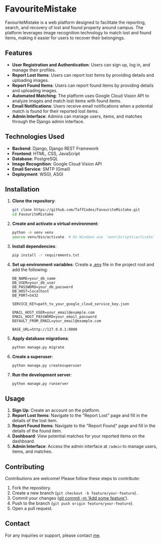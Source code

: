# FavouriteMistake

FavouriteMistake is a web platform designed to facilitate the reporting, search, and recovery of lost and found property around campus. The platform leverages image recognition technology to match lost and found items, making it easier for users to recover their belongings.

## Features

- **User Registration and Authentication**: Users can sign up, log in, and manage their profiles.
- **Report Lost Items**: Users can report lost items by providing details and uploading images.
- **Report Found Items**: Users can report found items by providing details and uploading images.
- **Automated Matching**: The platform uses Google Cloud Vision API to analyze images and match lost items with found items.
- **Email Notifications**: Users receive email notifications when a potential match is found for their reported lost items.
- **Admin Interface**: Admins can manage users, items, and matches through the Django admin interface.

## Technologies Used

- **Backend**: Django, Django REST Framework
- **Frontend**: HTML, CSS, JavaScript
- **Database**: PostgreSQL
- **Image Recognition**: Google Cloud Vision API
- **Email Service**: SMTP (Gmail)
- **Deployment**: WSGI, ASGI

## Installation

1. **Clone the repository**:
    ```sh
    git clone https://github.com/TaffCodes/FavouriteMistake.git
    cd FavouriteMistake
    ```

2. **Create and activate a virtual environment**:
    ```sh
    python -m venv venv
    source venv/bin/activate  # On Windows use `venv\Scripts\activate`
    ```

3. **Install dependencies**:
    ```sh
    pip install -r requirements.txt
    ```

4. **Set up environment variables**:
    Create a [.env](http://_vscodecontentref_/0) file in the project root and add the following:
    ```env
    DB_NAME=your_db_name
    DB_USER=your_db_user
    DB_PASSWORD=your_db_password
    DB_HOST=localhost
    DB_PORT=5432

    SERVICE_KEY=path_to_your_google_cloud_service_key.json

    EMAIL_HOST_USER=your_email@example.com
    EMAIL_HOST_PASSWORD=your_email_password
    DEFAULT_FROM_EMAIL=your_email@example.com

    BASE_URL=http://127.0.0.1:8000
    ```

5. **Apply database migrations**:
    ```sh
    python manage.py migrate
    ```

6. **Create a superuser**:
    ```sh
    python manage.py createsuperuser
    ```

7. **Run the development server**:
    ```sh
    python manage.py runserver
    ```

## Usage

1. **Sign Up**: Create an account on the platform.
2. **Report Lost Items**: Navigate to the "Report Lost" page and fill in the details of the lost item.
3. **Report Found Items**: Navigate to the "Report Found" page and fill in the details of the found item.
4. **Dashboard**: View potential matches for your reported items on the dashboard.
5. **Admin Interface**: Access the admin interface at `/admin` to manage users, items, and matches.

## Contributing

Contributions are welcome! Please follow these steps to contribute:

1. Fork the repository.
2. Create a new branch (`git checkout -b feature/your-feature`).
3. Commit your changes ([git commit -m 'Add some feature'](http://_vscodecontentref_/1)).
4. Push to the branch (`git push origin feature/your-feature`).
5. Open a pull request.



## Contact

For any inquiries or support, please contact [me](mailto:basweti.dev@gmail.com.com).